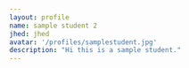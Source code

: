 ```yaml
---
layout: profile
name: sample student 2
jhed: jhed
avatar: '/profiles/samplestudent.jpg'
description: "Hi this is a sample student."
---
```

